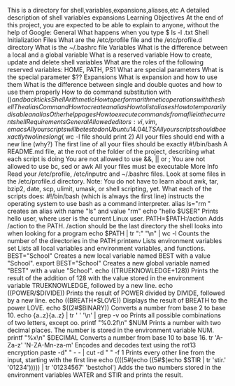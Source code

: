 This is a directory for shell,variables,expansions,aliases,etc
A detailed description of shell variables expansions Learning Objectives At the end of this project, you are expected to be able to explain to anyone, without the help of Google: General What happens when you type $ ls -l .txt Shell Initialization Files What are the /etc/profile file and the /etc/profile.d directory What is the ~/.bashrc file Variables What is the difference between a local and a global variable What is a reserved variable How to create, update and delete shell variables What are the roles of the following reserved variables: HOME, PATH, PS1 What are special parameters What is the special parameter $?? Expansions What is expansion and how to use them What is the difference between single and double quotes and how to use them properly How to do command substitution with $() and backticks Shell Arithmetic How to perform arithmetic operations with the shell The alias Command How to create an alias How to list aliases How to temporarily disable an alias Other help pages How to execute commands from a file in the current shell Requirements General Allowed editors: vi, vim, emacs All your scripts will be tested on Ubuntu 14.04 LTS All your scripts should be exactly two lines long ($ wc -l file should print 2) All your files should end with a new line (why?) The first line of all your files should be exactly #!/bin/bash A README.md file, at the root of the folder of the project, describing what each script is doing You are not allowed to use &&, || or ; You are not allowed to use bc, sed or awk All your files must be executable More Info Read your /etc/profile, /etc/inputrc and ~/.bashrc files. Look at some files in the /etc/profile.d directory. Note: You do not have to learn about awk, tar, bzip2, date, scp, ulimit, umask, or shell scripting, yet. What each of the scripts does: #!/bin/bash (which is always the first line) instructs the operating system to use bash as a command interpreter. alias ls="rm " creates an alias with name "ls" and value "rm" echo "hello $USER" Prints hello user, where user is the current Linux user. PATH=$PATH:/action Adds /action to the PATH. /action should be the last directory the shell looks into when looking for a program echo $PATH | tr ":" "\n" | wc -l Counts the number of the directories in the PATH printenv Lists environment variables set Lists all local variables and environment variables, and functions. BEST="School" Creates a new local variable named BEST with a value "School". export BEST="School" Creates a new global variable named "BEST" with a value "School". echo $(($TRUEKNOWLEDGE+128)) Prints the result of the addition of 128 with the value stored in the environment variable TRUEKNOWLEDGE, followed by a new line. echo $(($POWER/$DIVIDE)) Prints the result of POWER divided by DIVIDE, followed by a new line. echo $(($BREATH*$LOVE)) Displays the result of BREATH to the power LOVE. echo $((2#$BINARY)) Converts a number from base 2 to base 10. echo {a..z}{a..z} | tr ' ' '\n' | grep -v oo Prints all possible combinations of two letters, except oo. printf "%0.2f\n" $NUM Prints a number with two decimal places. The number is stored in the environment variable NUM. printf "%x\n" $DECIMAL Converts a number from base 10 to base 16. tr 'A-Za-z' 'N-ZA-Mn-za-m' Encodes and decodes text using the rot13 encryption paste -d" " - - | cut -d " " -f 1 Prints every other line from the input, starting with the first line echo ((((5#(echo ((5#$(echo $STIR | tr 'stir.' '01234'))))) | tr '01234567' 'bestchol') Adds the two numbers stored in the environment variables WATER and STIR and prints the result.
